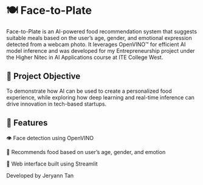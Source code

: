 # 🍽️ Face-to-Plate
Face-to-Plate is an AI-powered food recommendation system that suggests suitable meals based on the user’s age, gender, and emotional expression detected from a webcam photo.
It leverages OpenVINO™ for efficient AI model inference and was developed for my Entrepreneurship project under the Higher Nitec in AI Applications course at ITE College West.

## 🎯 Project Objective
To demonstrate how AI can be used to create a personalized food experience, while exploring how deep learning and real-time inference can drive innovation in tech-based startups.

## 🧠 Features
👁️ Face detection using OpenVINO

🍱 Recommends food based on user’s age, gender, and emotion

🧪 Web interface built using Streamlit

Developed by Jeryann Tan
